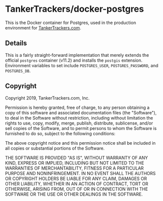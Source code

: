 # TankerTrackers/docker-postgres

This is the Docker container for Postgres, used in the production environment for [TankerTrackers.com](https://tankertrackers.com).

## Details

This is a fairly straight-forward implementation that merely extends the official `postgres` container (v11.2) and installs the `postgis` extension. Environment variables to set include `POSTGRES_USER`, `POSTGRES_PASSWORD`, and `POSTGRES_DB`.

## Copyright

Copyright 2019, TankerTrackers.com, Inc.

Permission is hereby granted, free of charge, to any person obtaining a copy of this software and associated documentation files (the "Software"), to deal in the Software without restriction, including without limitation the rights to use, copy, modify, merge, publish, distribute, sublicense, and/or sell copies of the Software, and to permit persons to whom the Software is furnished to do so, subject to the following conditions:

The above copyright notice and this permission notice shall be included in all copies or substantial portions of the Software.

THE SOFTWARE IS PROVIDED "AS IS", WITHOUT WARRANTY OF ANY KIND, EXPRESS OR IMPLIED, INCLUDING BUT NOT LIMITED TO THE WARRANTIES OF MERCHANTABILITY, FITNESS FOR A PARTICULAR PURPOSE AND NONINFRINGEMENT. IN NO EVENT SHALL THE AUTHORS OR COPYRIGHT HOLDERS BE LIABLE FOR ANY CLAIM, DAMAGES OR OTHER LIABILITY, WHETHER IN AN ACTION OF CONTRACT, TORT OR OTHERWISE, ARISING FROM, OUT OF OR IN CONNECTION WITH THE SOFTWARE OR THE USE OR OTHER DEALINGS IN THE SOFTWARE.